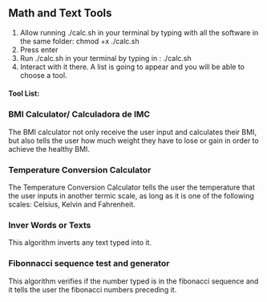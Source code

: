 ## Math and Text Tools

1. Allow running ./calc.sh in your terminal by typing with all the software in the same folder:
chmod +x ./calc.sh
2. Press enter
3. Run ./calc.sh in your terminal by typing in :
   ./calc.sh
5.  Interact with it there. A list is going to appear and you will be able to choose a tool.

#### Tool List:


### BMI Calculator/ Calculadora de IMC

The BMI calculator not only receive the user input and calculates their BMI, but also tells the user how much weight they have to lose or gain in order to achieve the healthy BMI.

### Temperature Conversion Calculator

The Temperature Conversion Calculator tells the user the temperature that the user inputs in another termic scale, as long as it is one of the following scales: Celsius, Kelvin and Fahrenheit.

### Inver Words or Texts

This algorithm inverts any text typed into it.

### Fibonnacci sequence test and generator

This algorithm verifies if the number typed is in the fibonacci sequence and it tells the user the fibonacci numbers preceding it.
